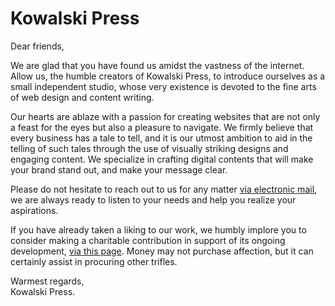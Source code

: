 Kowalski Press
==============

Dear friends,

We are glad that you have found us amidst the vastness of the internet. Allow us, the humble creators of Kowalski Press, to introduce ourselves as a small independent studio, whose very existence is devoted to the fine arts of web design and content writing.

Our hearts are ablaze with a passion for creating websites that are not only a feast for the eyes but also a pleasure to navigate. We firmly believe that every business has a tale to tell, and it is our utmost ambition to aid in the telling of such tales through the use of visually striking designs and engaging content. We specialize in crafting digital contents that will make your brand stand out, and make your message clear.

Please do not hesitate to reach out to us for any matter [via electronic mail](mailto:leonkowalskipress@gmail.com), we are always ready to listen to your needs and help you realize your aspirations.

If you have already taken a liking to our work, we humbly implore you to consider making a charitable contribution in support of its ongoing development, [via this page](https://ko-fi.com/kowalskipress). Money may not purchase affection, but it can certainly assist in procuring other trifles.

Warmest regards,  
Kowalski Press.

